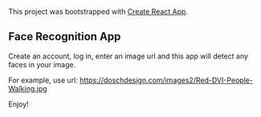 This project was bootstrapped with [Create React App](https://github.com/facebook/create-react-app).

## Face Recognition App

Create an account, log in, enter an image url and this app will detect any faces in your image. 

For example, use url: https://doschdesign.com/images2/Red-DVI-People-Walking.jpg

Enjoy!

